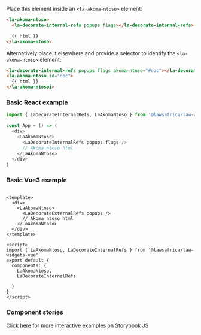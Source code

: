 Place this element inside an `<la-akoma-ntoso>` element:

```html
<la-akoma-ntoso>
  <la-decorate-internal-refs popups flags></la-decorate-internal-refs>

  {{ html }}
</la-akoma-ntoso>
```

Alternatively place it elsewhere and provide a selector to identify the `<la-akoma-ntoso>` element:

```html
<la-decorate-internal-refs popups flags akoma-ntoso="#doc"></la-decorate-internal-refs>
<la-akoma-ntoso id="doc">
  {{ html }}
</la-akoma-ntosoi>
```

### Basic React example
```js
import { LaDecorateInternalRefs, LaAkomaNtoso } from '@lawsafrica/law-widgets-react'

const App = () => (
  <div>
    <LaAkomaNtoso>
      <LaDecorateInternalRefs popups flags />
      // Akoma ntoso html
    </LaAkomaNtoso>
  </div>
)
```

### Basic Vue3 example

```vue

<template>
  <div>
    <LaAkomaNtoso>
      <LaDecorateExternalRefs popups />
      // Akoma ntoso html
    </LaAkomaNtoso>
  </div>
</template>

<script>
import { LaAkomaNtoso, LaDecorateInternalRefs } from '@lawsafrica/law-widgets-vue'
export default {
  components: {
    LaAkomaNtoso,
    LaDecorateInternalRefs
    
  }
}
</script>
```

### Component stories
Click [here](https://laws.africa/la-web-components/?path=/docs/library-la-decorate-internal-refs--basic-usage) for more interactive examples on Storybook JS